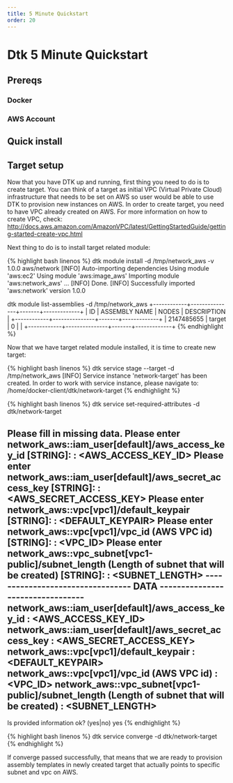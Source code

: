 ```yaml
---
title: 5 Minute Quickstart
order: 20
---
```


# Dtk 5 Minute Quickstart

## Prereqs

### Docker


### AWS Account

## Quick install

## Target setup
Now that you have DTK up and running, first thing you need to do is to create target. You can think of a target as initial VPC (Virtual Private Cloud) infrastructure that needs to be set on AWS so user would be able to use DTK to provision new instances on AWS. In order to create target, you need to have VPC already created on AWS. For more information on how to create VPC, check: http://docs.aws.amazon.com/AmazonVPC/latest/GettingStartedGuide/getting-started-create-vpc.html

Next thing to do is to install target related module:

{% highlight bash linenos %}
dtk module install -d /tmp/network_aws -v 1.0.0 aws/network
[INFO] Auto-importing dependencies
Using module 'aws:ec2'
Using module 'aws:image_aws'
Importing module 'aws:network_aws' ... [INFO] Done.
[INFO] Successfully imported 'aws:network' version 1.0.0

dtk module list-assemblies -d /tmp/network_aws
+------------+---------------+-------+-------------+
| ID         | ASSEMBLY NAME | NODES | DESCRIPTION |
+------------+---------------+-------+-------------+
| 2147485655 | target        | 0     |             |
+------------+---------------+-------+-------------+
{% endhighlight %}

Now that we have target related module installed, it is time to create new target:

{% highlight bash linenos %}
dtk service stage --target -d /tmp/network_aws
[INFO] Service instance 'network-target' has been created. In order to work with service instance, please navigate to: /home/docker-client/dtk/network-target
{% endhighlight %}

{% highlight bash linenos %}
dtk service set-required-attributes -d dtk/network-target

Please fill in missing data.
Please enter network_aws::iam_user[default]/aws_access_key_id [STRING]:
: <AWS_ACCESS_KEY_ID>
Please enter network_aws::iam_user[default]/aws_secret_access_key [STRING]:
: <AWS_SECRET_ACCESS_KEY>
Please enter network_aws::vpc[vpc1]/default_keypair [STRING]:
: <DEFAULT_KEYPAIR>
Please enter network_aws::vpc[vpc1]/vpc_id (AWS VPC id) [STRING]:
: <VPC_ID>
Please enter network_aws::vpc_subnet[vpc1-public]/subnet_length (Length of subnet that will be created) [STRING]:
: <SUBNET_LENGTH>
--------------------------------- DATA ---------------------------------
network_aws::iam_user[default]/aws_access_key_id : <AWS_ACCESS_KEY_ID>
network_aws::iam_user[default]/aws_secret_access_key : <AWS_SECRET_ACCESS_KEY>
network_aws::vpc[vpc1]/default_keypair : <DEFAULT_KEYPAIR>
network_aws::vpc[vpc1]/vpc_id (AWS VPC id) : <VPC_ID>
network_aws::vpc_subnet[vpc1-public]/subnet_length (Length of subnet that will be created) : <SUBNET_LENGTH>
------------------------------------------------------------------------
Is provided information ok? (yes|no) yes
{% endhighlight %}

{% highlight bash linenos %}
dtk service converge -d dtk/network-target
{% endhighlight %}

If converge passed successfully, that means that we are ready to provision assembly templates in newly created target that actually points to specific subnet and vpc on AWS.
